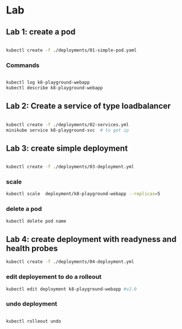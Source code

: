 # Lab

## Lab 1: create a pod

``` bash

kubectl create -f ./deployments/01-simple-pod.yaml
 ```
 
### Commands

```bash

kubectl log k8-playground-webapp
kubectl describe k8-playground-webapp

```

## Lab 2: Create a service of type loadbalancer

``` bash

kubectl create -f ./deployments/02-services.yml
minikube service k8-playground-svc  # to get ip 

 ```

## Lab 3: create simple deployment

```bash

kubectl create -f ./deployments/03-deployment.yml

```

### scale

```bash
kubectl scale  deployment/k8-playground-webapp --replicas=5
```

### delete a pod

``` bash
kubectl delete pod name
```


## Lab 4: create deployment with readyness and health probes

```bash
kubectl create -f ./deployments/04-deployment.yml
 ```

### edit deployement to do a rolleout

```bash 
kubectl edit deployment k8-playground-webapp #v2.0
```

### undo deployment

``` bash

kubectl rolleout undo

```
